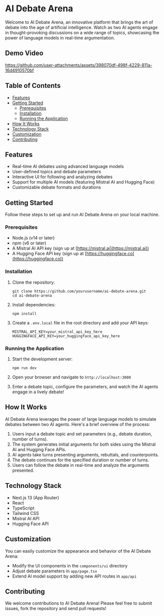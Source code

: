 # AI Debate Arena

Welcome to AI Debate Arena, an innovative platform that brings the art of debate into the age of artificial intelligence. Watch as two AI agents engage in thought-provoking discussions on a wide range of topics, showcasing the power of language models in real-time argumentation.

## Demo Video 



https://github.com/user-attachments/assets/398070df-498f-4229-811a-16d4910570bf



## Table of Contents

- [Features](#features)
- [Getting Started](#getting-started)
  - [Prerequisites](#prerequisites)
  - [Installation](#installation)
  - [Running the Application](#running-the-application)
- [How It Works](#how-it-works)
- [Technology Stack](#technology-stack)
- [Customization](#customization)
- [Contributing](#contributing)

## Features

- Real-time AI debates using advanced language models
- User-defined topics and debate parameters
- Interactive UI for following and analyzing debates
- Support for multiple AI models (featuring Mistral AI and Hugging Face)
- Customizable debate formats and durations

## Getting Started

Follow these steps to set up and run AI Debate Arena on your local machine.

### Prerequisites

- Node.js (v14 or later)
- npm (v6 or later)
- A Mistral AI API key (sign up at [https://mistral.ai](https://mistral.ai))
- A Hugging Face API key (sign up at [https://huggingface.co](https://huggingface.co))

### Installation

1. Clone the repository:
   ```
   git clone https://github.com/yourusername/ai-debate-arena.git
   cd ai-debate-arena
   ```

2. Install dependencies:
   ```
   npm install
   ```

3. Create a `.env.local` file in the root directory and add your API keys:
   ```
   MISTRAL_API_KEY=your_mistral_api_key_here
   HUGGINGFACE_API_KEY=your_huggingface_api_key_here
   ```

### Running the Application

1. Start the development server:
   ```
   npm run dev
   ```

2. Open your browser and navigate to `http://localhost:3000`

3. Enter a debate topic, configure the parameters, and watch the AI agents engage in a lively debate!

## How It Works

AI Debate Arena leverages the power of large language models to simulate debates between two AI agents. Here's a brief overview of the process:

1. Users input a debate topic and set parameters (e.g., debate duration, number of turns).
2. The system generates initial arguments for both sides using the Mistral AI and Hugging Face APIs.
3. AI agents take turns presenting arguments, rebuttals, and counterpoints.
4. The debate continues for the specified duration or number of turns.
5. Users can follow the debate in real-time and analyze the arguments presented.

## Technology Stack

- Next.js 13 (App Router)
- React
- TypeScript
- Tailwind CSS
- Mistral AI API
- Hugging Face API

## Customization

You can easily customize the appearance and behavior of the AI Debate Arena:

- Modify the UI components in the `components/ui` directory
- Adjust debate parameters in `app/page.tsx`
- Extend AI model support by adding new API routes in `app/api`

## Contributing

We welcome contributions to AI Debate Arena! Please feel free to submit issues, fork the repository and send pull requests!
